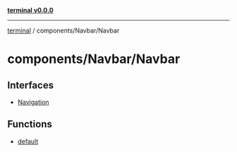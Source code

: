 [**terminal v0.0.0**](../../../README.md)

***

[terminal](../../../README.md) / components/Navbar/Navbar

# components/Navbar/Navbar

## Interfaces

- [Navigation](interfaces/Navigation.md)

## Functions

- [default](functions/default.md)
